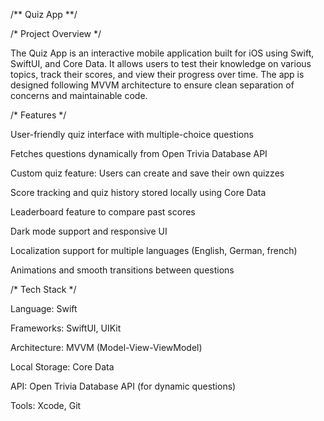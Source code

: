 /** Quiz App **/

/* Project Overview */

The Quiz App is an interactive mobile application built for iOS using Swift, SwiftUI, and Core Data. It allows users to test their knowledge on various topics, track their scores, and view their progress over time. The app is designed following MVVM architecture to ensure clean separation of concerns and maintainable code.

/* Features */

User-friendly quiz interface with multiple-choice questions

Fetches questions dynamically from Open Trivia Database API

Custom quiz feature: Users can create and save their own quizzes

Score tracking and quiz history stored locally using Core Data

Leaderboard feature to compare past scores

Dark mode support and responsive UI

Localization support for multiple languages (English, German, french)

Animations and smooth transitions between questions

/* Tech Stack */

Language: Swift

Frameworks: SwiftUI, UIKit

Architecture: MVVM (Model-View-ViewModel)

Local Storage: Core Data

API: Open Trivia Database API (for dynamic questions)

Tools: Xcode, Git
